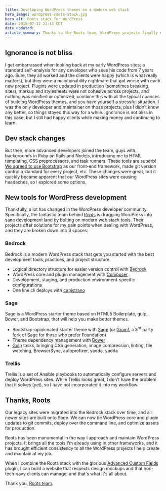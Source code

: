 ```yaml
---
title: Developing WordPress themes on a modern web stack
hero_image: wordpress-roots-stack.jpg
hero_alt: Roots stack for WordPress
date: 2015-07-12 21:13 CDT
date_updated:
article_summary: Thanks to the Roots team, WordPress projects finally match my development workflow.
---
```


## Ignorance is not bliss

I get embarrassed when looking back at my early WordPress sites; a standard self-analysis for any developer who sees his code from 7 years ago. Sure, they all worked and the clients were happy (which is what really matters), but they were a maintainability nightmare that got worse with each new project. Plugins were updated in production (sometimes breaking sites), markup and stylesheets were not cohesive across projects, and nothing was minified or optimized; combine this with all the typical nuances of building WordPress themes, and you have yourself a stressful situation. I was the only developer and maintainer on those projects, plus I didn’t know any better, so things stayed this way for a while. Ignorance is not bliss in this case, but I still had happy clients while making money and continuing to learn.

## Dev stack changes

But then, more advanced developers joined the team; guys with backgrounds in Ruby on Rails and Nodejs, introducing me to HTML templating, CSS preprocessors, and task runners. These tools are superb! [We agreed to use Bootstrap](http://hellojason.net/blog/how-bootstrap-helps-my-professional-workflow/) as our front-end framework, made git version control a standard for every project, etc. These changes were great, but it quickly became apparent that our WordPress sites were causing headaches, so I explored some options.

## New tools for WordPress development

Thankfully, a lot has changed in the WordPress developer community. Specifically, the fantastic team behind [Roots](https://roots.io) is dragging WordPress into sane development land by bolting on modern web stack tools. Their projects offer solutions for my pain points when dealing with WordPress, and they are broken down into 3 spaces:

### Bedrock

Bedrock is a modern WordPress stack that gets you started with the best development tools, practices, and project structure.

* Logical directory structure for easier version control with [Bedrock](https://roots.io/bedrock/)
* WordPress core and plugin management with [Composer](https://getcomposer.org/)
* Development, staging, and production environment-specific configurations
* One line cli deploys with [capistrano](http://capistranorb.com/)

### Sage

Sage is a WordPress starter theme based on HTML5 Boilerplate, gulp, Bower, and Bootstrap, that will help you make better themes.

* Bootstrap-opinionated starter theme with [Sage](https://roots.io/sage/) (or [Gromf](https://github.com/schikulski/gromf), a 3<sup>rd</sup> party fork of Sage for those who prefer Foundation)
* Theme dependency management with [Bower](http://bower.io/)
* [Gulp](http://gulpjs.com/) tasks, bringing CSS generation, image compression, linting, file watching, BrowserSync, autoprefixer, yadda, yadda

### Trellis

Trellis is a set of Ansible playbooks to automatically configure servers and deploy WordPress sites. While Trellis looks great, I don't have the problem that it solves (yet), so I have not incorporated it into my workflow.

## Thanks, Roots

Our legacy sites were migrated into the Bedrock stack over time, and all newer sites are built onto Sage. We can now tie WordPress core and plugin updates to git commits, deploy over the command line, and optimize assets for production.

Roots has been monumental in the way I approach and maintain WordPress projects. It brings all the tools I'm already using in other frameworks, and it has brought efficient consistency to all the WordPress projects I help create and maintain at my job.

When I combine the Roots stack with the glorious [Advanced Custom Fields](http://www.advancedcustomfields.com/) plugin, I can build a website that respects design mockups and that non-tech-savy clients can manage, and that's what it's all about.

Thank you, [Roots team](https://roots.io/about/).
